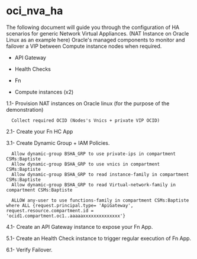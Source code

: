 # oci_nva_ha

The following document will guide you through the configuration of HA scenarios for generic Network Virtual Appliances. (NAT Instance on Oracle Linux as an example here) 
 Oracle's managed components to monitor and failover a VIP between Compute instance nodes when required.  

- API Gateway 
- Health Checks
- Fn

- Compute instances (x2) 

1.1- Provision NAT instances on Oracle linux (for the purpose of the demonstration)

      Collect required OCID (Nodes's Vnics + private VIP OCID) 
      
2.1- Create your Fn HC App

3.1- Create Dynamic Group + IAM Policies.

      Allow dynamic-group BSHA_GRP to use private-ips in compartment CSMs:Baptiste
      Allow dynamic-group BSHA_GRP to use vnics in compartment CSMs:Baptiste
      Allow dynamic-group BSHA_GRP to read instance-family in compartment CSMs:Baptiste
      Allow dynamic-group BSHA_GRP to read Virtual-network-family in compartment CSMs:Baptiste
      
      ALLOW any-user to use functions-family in compartment CSMs:Baptiste where ALL {request.principal.type= 'ApiGateway', request.resource.compartment.id = 'ocid1.compartment.oc1..aaaaaxxxxxxxxxxxxxx'}


4.1- Create an API Gateway instance to expose your Fn App. 

5.1- Create an Health Check instance to trigger regular execution of Fn App.

6.1- Verify Failover.  
